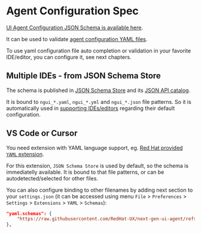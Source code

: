 # Agent Configuration Spec

[UI Agent Configuration JSON Schema is available here](https://github.com/RedHat-UX/next-gen-ui-agent/blob/main/spec/config/agent_config.schema.json).

It can be used to validate [agent configuration YAML files](../guide/configuration.md#from-yaml-string).

To use yaml configuration file auto completion or validation in your favorite IDE/editor, you can configure it, see next chapters.

## Multiple IDEs - from JSON Schema Store

The schema is published in [JSON Schema Store](https://www.schemastore.org/) and its [JSON API catalog](https://www.schemastore.org/api/json/catalog.json). 

It is bound to `ngui_*.yaml`, `ngui_*.yml` and `ngui_*.json` file patterns. So it is automatically used in [supporting IDEs/editors](https://www.schemastore.org/#editors) 
regarding their default configuration.

## VS Code or Cursor

You need extension with YAML language support, eg. [Red Hat provided `YAML` extension](https://marketplace.visualstudio.com/items?itemName=redhat.vscode-yaml).

For this extension, `JSON Schema Store` is used by default, so the schema is immediatelly available. 
It is bound to that file patterns, or can be autodetected/selected for other files.

You can also configure binding to other filenames by adding next section to your `settings.json` (it 
can be accessed using menu `File` > `Preferences` > `Settings` > `Extensions` > `YAML` > `Schemas`):

```json
"yaml.schemas": {
    "https://raw.githubusercontent.com/RedHat-UX/next-gen-ui-agent/refs/heads/main/spec/config/agent_config.schema.json": ["ui_agent_config.yaml"]
},
```

